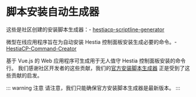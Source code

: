 # 脚本安装自动生成器

这些是社区创建的安装脚本生成器：- [hestiacp-scriptline-generator](https://github.com/gabizz/hestiacp-scriptline-generator)

微型在线应用程序旨在为自动安装 Hestia 控制面板安装生成必要的命令。- [HestiaCP-Command-Creator](https://github.com/turbopixel/HestiaCP-Command-Creator)

基于 Vue.js 的 Web 应用程序可生成用于无人值守 Hestia 控制面板安装的命令行。
我们感谢社区开发者的这些贡献，我们的[官方安装脚本生成器](/install) 正是受到了这些贡献的启发。

::: warning 注意
请注意，我们只能确保官方安装脚本生成器是最新版本。
:::
